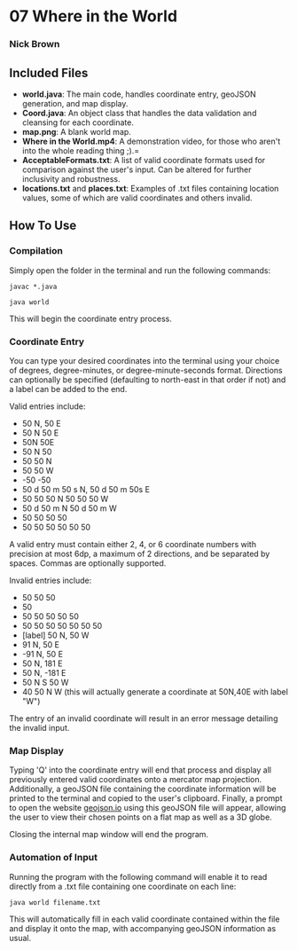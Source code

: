 # 07 Where in the World

### Nick Brown

## Included Files

- **world.java**: The main code, handles coordinate entry, geoJSON generation, and map display.
- **Coord.java**: An object class that handles the data validation and cleansing for each coordinate.
- **map.png**: A blank world map.
- **Where in the World.mp4**: A demonstration video, for those who aren't into the whole reading thing ;).=
- **AcceptableFormats.txt**: A list of valid coordinate formats used for comparison against the user's input. Can be altered for further inclusivity and robustness.
- **locations.txt** and **places.txt**: Examples of .txt files containing location values, some of which are valid coordinates and others invalid.

## How To Use

### Compilation

Simply open the folder in the terminal and run the following commands:

    javac *.java

    java world

This will begin the coordinate entry process. 

### Coordinate Entry

You can type your desired coordinates into the terminal using your choice of degrees, degree-minutes, or degree-minute-seconds format. Directions can optionally be specified (defaulting to north-east in that order if not) and a label can be added to the end.

Valid entries include:

- 50 N, 50 E
- 50 N 50 E
- 50N 50E
- 50 N 50
- 50 50 N
- 50 50 W
- -50 -50
- 50 d 50 m 50 s N, 50 d 50 m 50s E
- 50 50 50 N 50 50 50 W
- 50 d 50 m N 50 d 50 m W
- 50 50 50 50
- 50 50 50 50 50 50

A valid entry must contain either 2, 4, or 6 coordinate numbers with precision at most 6dp, a maximum of 2 directions, and be separated by spaces. Commas are optionally supported.

Invalid entries include:

- 50 50 50
- 50
- 50 50 50 50 50
- 50 50 50 50 50 50 50
- [label] 50 N, 50 W
- 91 N, 50 E
- -91 N, 50 E
- 50 N, 181 E
- 50 N, -181 E
- 50 N S 50 W
- 40 50 N W (this will actually generate a coordinate at 50N,40E with label "W")

The entry of an invalid coordinate will result in an error message detailing the invalid input.

### Map Display

Typing 'Q' into the coordinate entry will end that process and display all previously entered valid coordinates onto a mercator map projection. Additionally, a geoJSON file containing the coordinate information will be printed to the terminal and copied to the user's clipboard. Finally, a prompt to open the website [geojson.io](https://geojson.io/#map=2/0/20) using this geoJSON file will appear, allowing the user to view their chosen points on a flat map as well as a 3D globe. 

Closing the internal map window will end the program.

### Automation of Input

Running the program with the following command will enable it to read directly from a .txt file containing one coordinate on each line:

    java world filename.txt

This will automatically fill in each valid coordinate contained within the file and display it onto the map, with accompanying geoJSON information as usual.
